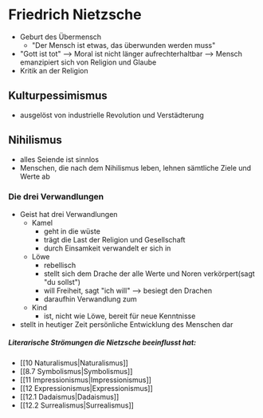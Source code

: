 # Friedrich Nietzsche
 - Geburt des Übermensch
	-   "Der Mensch ist etwas, das überwunden werden muss"
-   "Gott ist tot" --> Moral ist nicht länger aufrechterhaltbar --> Mensch emanzipiert sich von Religion und Glaube
-   Kritik an der Religion

## Kulturpessimismus
-   ausgelöst von industrielle Revolution und Verstädterung

## Nihilismus
-   alles Seiende ist sinnlos
-   Menschen, die nach dem Nihilismus leben, lehnen sämtliche Ziele und Werte ab

### Die drei Verwandlungen
-   Geist hat drei Verwandlungen
	-   Kamel
		-   geht in die wüste
		-   trägt die Last der Religion und Gesellschaft
		-   durch Einsamkeit verwandelt er sich in
	-   Löwe
		-   rebellisch
		-   stellt sich dem Drache der alle Werte und Noren verkörpert(sagt "du sollst")
		-   will Freiheit, sagt "ich will" --> besiegt den Drachen
		-   daraufhin Verwandlung zum
	-   Kind
		-   ist, nicht wie Löwe, bereit für neue Kenntnisse
-   stellt in heutiger Zeit persönliche Entwicklung des Menschen dar

##### Literarische Strömungen die Nietzsche beeinflusst hat:
-   [[10 Naturalismus|Naturalismus]]
-   [[8.7 Symbolismus|Symbolismus]]
-   [[11 Impressionismus|Impressionismus]]
-   [[12 Expressionismus|Expressionismus]]
-   [[12.1 Dadaismus|Dadaismus]]
-   [[12.2 Surrealismus|Surrealismus]]